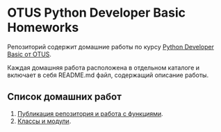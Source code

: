 # OTUS Python Developer Basic Homeworks

Репозиторий содержит домашние работы по курсу [Python Developer Basic от OTUS](https://otus.ru/lessons/python-basic/).

Каждая домашняя работа расположена в отдельном каталоге и включает в себя README.md файл, содержащий описание работы.

## Список домашних работ

1. [Публикация репозитория и работа с функциями](/homework_01).
2. [Классы и модули](/homework_02).
